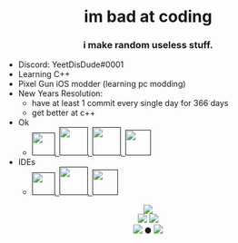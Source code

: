 <h1 align="center">im bad at coding</h1>
<h3 align="center">i make random useless stuff.</h3>

- Discord: YeetDisDude#0001
- Learning C++ 
- Pixel Gun iOS modder (learning pc modding)
- New Years Resolution:
  - have at least 1 commit every single day for 366 days
  - get better at c++
- Ok
  - <a href=""><img src="https://raw.githubusercontent.com/yurijserrano/Github-Profile-Readme-Logos/master/programming%20languages/python.svg" width=40 height=40>, <img src="https://raw.githubusercontent.com/yurijserrano/Github-Profile-Readme-Logos/master/others/html.svg" width=50 height=50>, <img src="https://raw.githubusercontent.com/yurijserrano/Github-Profile-Readme-Logos/master/others/css.svg" width=50 height=50>, <img src="https://raw.githubusercontent.com/yurijserrano/Github-Profile-Readme-Logos/master/programming%20languages/c%2B%2B.svg" width=45 height=45></a>
- IDEs
  - <a href=""><img src="https://raw.githubusercontent.com/yurijserrano/Github-Profile-Readme-Logos/master/text%20editors/vscode.svg" width=40 height=40>, <img src="https://raw.githubusercontent.com/yurijserrano/Github-Profile-Readme-Logos/master/text%20editors/atom.svg" width=50 height=50>, <img src="https://raw.githubusercontent.com/yurijserrano/Github-Profile-Readme-Logos/master/ides/vs-studio.svg" width=45 height=45>
  
<p align="center">
  <a href=""><img src="https://github-readme-stats.vercel.app/api?username=YeetDisDude&show_icons=true&bg_color=242424&text_color=ffffff&title_color=ffffff&&icon_color=ffffff"></a> <br>
  <a href=""><img src="https://komarev.com/ghpvc/?username=YeetDisDude&color=green"></a>
  <a href=""><img src="https://img.shields.io/reddit/user-karma/combined/YeetDisDude?style=social"></a>
  <br>
  <a href=""><img src="https://img.shields.io/github/stars/YeetDisDude?style=social"></a> ● <a href=""><img src="https://img.shields.io/github/followers/YeetDisDude?style=social"></a>
</p>
